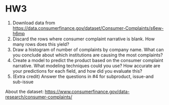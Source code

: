 # HW3
1. Download data from https://data.consumerfinance.gov/dataset/Consumer-Complaints/s6ew-h6mp
2. Discard the rows where consumer complaint narrative is blank. How many rows does this yield?
3. Draw a histogram of number of complaints by company name. What can you conclude about which institutions are causing the most complaints?
4. Create a model to predict the product based on the consumer complaint narrative. What modeling techniques could you use? How accurate are your predictions for each field, and how did you evaluate this?
5. (Extra credit) Answer the questions in #4 for subproduct, issue-and sub-issue

About the dataset: https://www.consumerfinance.gov/data-research/consumer-complaints/

